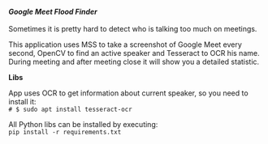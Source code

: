 **_Google Meet Flood Finder_**\
<br/>
Sometimes it is pretty hard to detect who is talking too much on meetings.
<br/>

This application uses MSS to take a screenshot of Google Meet every second,
OpenCV to find an active speaker and Tesseract to OCR his name.
<br/>
During meeting and after meeting close it will show you a detailed statistic.
<br/>

**Libs**
<br/>

App uses OCR to get information about current speaker, so you need to install it:
<br/>
`# $ sudo apt install tesseract-ocr`
<br/>

All Python libs can be installed by executing:
<br/>
`pip install -r requirements.txt`
